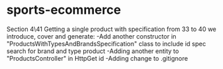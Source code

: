 # sports-ecommerce

Section 4\41 Getting a single product with specification
from 33 to 40 we introduce, cover and generate:
-Add another constructor in "ProductsWithTypesAndBrandsSpecification" class to
include id spec search for brand and type product
-Adding another entity to "ProductsController" in HttpGet id
-Adding change to .gitignore
